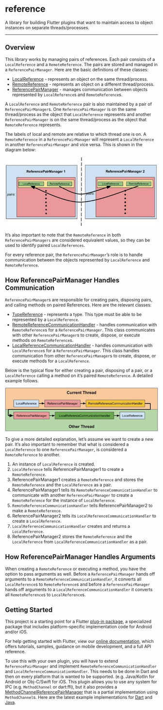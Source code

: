 # reference

A library for building Flutter plugins that want to maintain access to object instances on separate threads/processes.

---

## Overview

This library works by managing pairs of references. Each pair consists of a `LocalReference` and a
`RemoteReference`. The pairs are stored and managed in a `ReferencePairManager`. Here are the basic
definitions of these classes:
* [LocalReference] - represents an object on the same thread/process.
* [RemoteReference] - represents an object on a different thread/process.
* [ReferencePairManager] - manages communication between objects represented by `LocalReference`s
and `RemoteReference`s.

A `LocalReference` and `RemoteReference` pair is also maintained by a pair of
`ReferencePairManager`s. One `ReferencePairManager` is on the same thread/process as the object that
`LocalReference` represents and another `ReferencePairManager` is on the same thread/process as the
object that `RemoteReference` represents.

The labels of local and remote are relative to which thread one is on. A `RemoteReference` in a
`ReferencePairManager` will represent a `LocalReference` in another `ReferencePairManager` and vice
versa. This is shown in the diagram below:

<img src="https://raw.githubusercontent.com/bparrishMines/penguin/master/readme_images/reference/reference_architecture.jpg" alt="Reference Architecture" />

It’s also important to note that the `RemoteReference` in both `ReferencePairManagers` are
considered equivalent values, so they can be used to identify paired `LocalReferences`.

For every reference pair, the `ReferencePairManager`’s role is to handle communication between the
objects represented by `LocalReference` and `RemoteReference`.

## How ReferencePairManager Handles Communication

`ReferencePairManager`s are responsible for creating pairs, disposing pairs, and calling methods on
paired References. Here are the relevant classes:
* [TypeReference] - represents a type. This type must be able to be represented by a
`LocalReference`.
* [RemoteReferenceCommunicationHandler] - handles communication with `RemoteReference`s for a
`ReferencePairManager`. This class communicates with other `ReferencePairManager`s to create,
dispose, or execute methods on `RemoteReference`s.
* [LocalReferenceCommunicationHandler] - handles communication with `LocalReference`s for a
`ReferencePairManager`. This class handles communication from other `ReferencePairManager`s to
create, dispose, or execute methods for a `LocalReference`.

Below is the typical flow for either creating a pair, disposing of a pair, or a `LocalReference`
calling a method on it’s paired `RemoteReference`. A detailed example follows.

<img src="https://raw.githubusercontent.com/bparrishMines/penguin/master/readme_images/reference/reference_flow.jpg" alt="Reference Architecture" />

To give a more detailed explanation, let’s assume we want to create a new pair. It’s also important
to remember that what is considered a `LocalReference` to one `ReferencePairManager`, is considered
a `RemoteReference` to another.

1. An instance of `LocalReference` is created.
1. `LocalReference` tells ReferencePairManager1 to create a `RemoteReference`.
1. ReferencePairManager1 creates a `RemoteReference` and stores the `RemoteReference` and the `LocalReference` as a pair.
1. ReferencePairManager1 tells its `RemoteReferenceCommunicationHandler` to communicate with another `ReferencePairManager` to create a `RemoteReference` for the instance of `LocalReference`.
1. `RemoteReferenceCommunicationHandler` tells ReferencePairManager2 to make a `RemoteReference`.
1. ReferencePairManager2 tells its `LocalReferenceCommunicationHandler` to create a `LocalReference`.
1. `LocalReferenceCommunicationHandler` creates and returns a `LocalReference`.
1. ReferencePairManager2 stores the `RemoteReference` and the `LocalReference` from `LocalReferenceCommunicationHandler` as a pair.

## How ReferencePairManager Handles Arguments

When creating a `RemoteReference` or executing a method, you have the option to pass arguments as
well. Before a `ReferencePairManager` hands off arguments to a
`RemoteReferenceCommunicationHandler`, it converts all `LocalReference`s to `RemoteReference`s and
before a `ReferencePairManager` hands off arguments to a `LocalReferenceCommunicationHandler` it
converts all `RemoteReference`s to `LocalReference`s.

## Getting Started

This project is a starting point for a Flutter
[plug-in package](https://flutter.dev/developing-packages/),
a specialized package that includes platform-specific implementation code for
Android and/or iOS.

For help getting started with Flutter, view our 
[online documentation](https://flutter.dev/docs), which offers tutorials, 
samples, guidance on mobile development, and a full API reference.

To use this with your own plugin, you will have to extend `ReferencePairManager` and implement
`RemoteReferenceCommunicationHandler` and `LocalReferenceCommunicationHandler`. This needs to be
done in Dart and then on every platform that is wanted to be supported. (e.g. Java/Kotlin for
Android or Obj-C/Swift for iOS. This plugin allows you to use any system for IPC (e.g.
`MethodChannel` or dart:ffi), but it also provides a [MethodChannelReferencePairManager] that is a
partial implementation using `MethodChannel`s. Here are the latest example implementations for
[Dart](https://github.com/bparrishMines/penguin/blob/master/reference/lib/src/template/src/template.g.dart)
and [Java](https://github.com/bparrishMines/penguin/blob/master/reference/android/src/main/java/github/penguin/reference/templates/GeneratedReferencePairManager.java).

<!-- Links -->
[LocalReference]: https://pub.dev/documentation/reference/latest/reference/LocalReference-mixin.html
[RemoteReference]: https://pub.dev/documentation/reference/latest/reference/RemoteReference-class.html
[TypeReference]: https://pub.dev/documentation/reference/latest/reference/TypeReference-class.html
[ReferencePairManager]: https://pub.dev/documentation/reference/latest/reference/ReferencePairManager-class.html
[LocalReferenceCommunicationHandler]: https://pub.dev/documentation/reference/latest/reference/LocalReferenceCommunicationHandler-mixin.html
[RemoteReferenceCommunicationHandler]: https://pub.dev/documentation/reference/latest/reference/RemoteReferenceCommunicationHandler-mixin.html
[MethodChannelReferencePairManager]: https://pub.dev/documentation/reference/latest/reference/MethodChannelReferencePairManager-class.html
